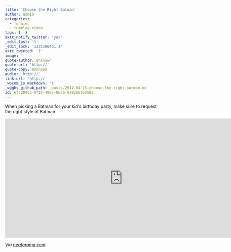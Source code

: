 ```yaml
---
title: 'Choose the Right Batman'
author: admin
categories:
  - funnies
  - tumblog-video
tags: {  }
aktt_notify_twitter: 'yes'
_edit_last: '1'
_edit_lock: '1335366461:1'
aktt_tweeted: '1'
image: ''
quote-author: Unknown
quote-url: 'http://'
quote-copy: Unknown
audio: 'http://'
link-url: 'http://'
_wpcom_is_markdown: '1'
_wpghs_github_path: _posts/2012-04-25-choose-the-right-batman.md
id: 6fc20963-0f18-4985-8675-9a9266368502
---
```

<p>When picking a Batman for your kid's birthday party, make sure to request the right style of Batman.</p>
<p><iframe width="759" height="386" src="http://www.youtube.com/embed/TFYrrCWVqWo?rel=0" frameborder="0" allowfullscreen></iframe></p>
<p><em>Via <a href="http://www.neatorama.com/2012/04/25/batman-themed-childs-birthday-party-is-too-dark/">neatorama.com</a></em></p>
